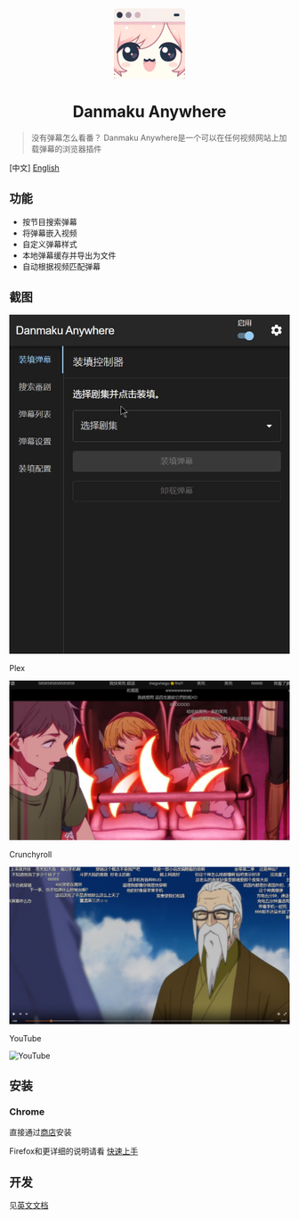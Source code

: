 <div align="center">
  <img width="128" height="128" src="./assets/logo.png">
  <h1>
    Danmaku Anywhere
  </h1>
</div>

> 没有弹幕怎么看番？
> Danmaku Anywhere是一个可以在任何视频网站上加载弹幕的浏览器插件

[中文] [English](./README.en.md)

## 功能

- 按节目搜索弹幕
- 将弹幕嵌入视频
- 自定义弹幕样式
- 本地弹幕缓存并导出为文件
- 自动根据视频匹配弹幕

## 截图

![UI](./assets/ui_tour_cn.gif)

Plex

![Plex](./assets/danmaku_plex.png)

Crunchyroll

![Crunchyroll](./assets/danmaku_crunchyroll.png)

YouTube

![YouTube](./assets/danmaku_youtube.png)

## 安装

### Chrome

直接通过[商店](https://chromewebstore.google.com/detail/danmaku-anywhere/jnflbkkmffognjjhibkjnomjedogmdpo?hl=zh)安装

Firefox和更详细的说明请看 [快速上手](https://danmaku.weeblify.app/getting-started/)

## 开发

见[英文文档](./README.en.md#development)

